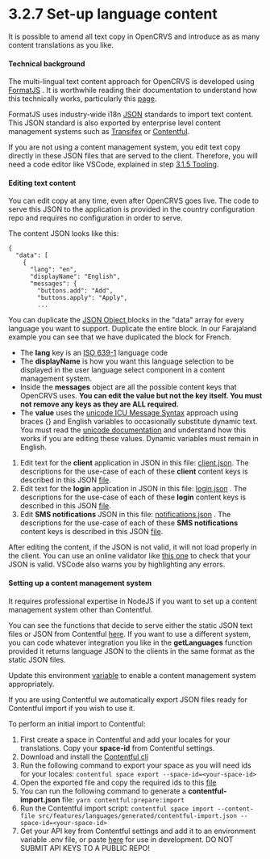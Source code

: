 # 3.2.7 Set-up language content

It is possible to amend all text copy in OpenCRVS and introduce as as many content translations as you like.

#### **Technical background**

The multi-lingual text content approach for OpenCRVS is developed using [FormatJS](https://formatjs.io/) .  It is worthwhile reading their documentation to understand how this technically works, particularly this [page](https://formatjs.io/docs/core-concepts/basic-internationalization-principles).

FormatJS uses industry-wide i18n [JSON](https://en.wikipedia.org/wiki/JSON) standards to import text content.  This JSON standard is also exported by enterprise level content management systems such as [Transifex](https://www.transifex.com/) or [Contentful](https://www.contentful.com/). &#x20;

If you are not using a content management system, you edit text copy directly in these JSON files that are served to the client. Therefore, you will need a code editor like VSCode, explained in step [3.1.5 Tooling](../3.1-set-up-a-development-environment/3.1.5-tooling.md).

#### **Editing text content**

You can edit copy at any time, even after OpenCRVS goes live.  The code to serve this JSON to the application is provided in the country configuration repo and requires no configuration in order to serve. &#x20;

The content JSON looks like this:

```
{
  "data": [
    {
      "lang": "en",
      "displayName": "English",
      "messages": {
        "buttons.add": "Add",
        "buttons.apply": "Apply",
        ...
```

You can duplicate the [JSON Object ](https://www.w3schools.com/js/js\_json\_objects.asp)blocks in the "data" array for every language you want to support.  Duplicate the entire block.  In our Farajaland example you can see that we have duplicated the block for French.

* The **lang** key is an [ISO 639-1](https://en.wikipedia.org/wiki/List\_of\_ISO\_639-1\_codes) language code
* The **displayName** is how you want this language selection to be displayed in the user language select component in a content management system.
* Inside the **messages** object are all the possible content keys that OpenCRVS uses.  **You can edit the value but not the key itself.  You must not remove any keys as they are ALL required.**
* The **value** uses the [unicode ICU Message Syntax](https://unicode-org.github.io/icu/userguide/format\_parse/messages/) approach using braces {} and English variables to occasionally substitute dynamic text.  You must read the [unicode documentation](https://unicode-org.github.io/icu/userguide/format\_parse/messages/) and understand how this works if you are editing these values.  Dynamic variables must remain in English.

1. Edit text for the **client** application in JSON in this file:  [client.json](https://github.com/opencrvs/opencrvs-farajaland/blob/master/src/features/languages/generated/client/client.json).  The descriptions for the use-case of each of these **client** content keys is described in this JSON [file](https://github.com/opencrvs/opencrvs-farajaland/blob/master/src/features/languages/generated/client/descriptions.json).
2. Edit text for the **login** application in JSON in this file: [login.json](https://github.com/opencrvs/opencrvs-farajaland/blob/master/src/features/languages/generated/login/login.json) . The descriptions for the use-case of each of these **login** content keys is described in this JSON [file](https://github.com/opencrvs/opencrvs-farajaland/blob/master/src/features/languages/generated/login/descriptions.json).
3. Edit **SMS notifications** JSON in this file: [notifications.json](https://github.com/opencrvs/opencrvs-farajaland/blob/master/src/features/languages/generated/notification/notification.json) . The descriptions for the use-case of each of these **SMS notifications** content keys is described in this JSON [file](https://github.com/opencrvs/opencrvs-farajaland/blob/master/src/features/languages/generated/notification/descriptions.json).

After editing the content, if the JSON is not valid, it will not load properly in the client.   You can use an online validator like [this one](https://jsonlint.com/) to check that your JSON is valid.  VSCode also warns you by highlighting any errors.

#### **Setting up a content management system**

It requires professional expertise in NodeJS if you want to set up a content management system other than Contentful. &#x20;

You can see the functions that decide to serve either the static JSON text files or JSON from Contentful [here](https://github.com/opencrvs/opencrvs-farajaland/blob/21bebbe0e05bc7d926e57c2009f5792618045e8a/src/features/languages/service/service.ts#L80).  If you want to use a different system, you can code whatever integration you like in the **getLanguages** function provided it returns language JSON to the clients in the same format as the static JSON files.

Update this environment [variable](https://github.com/opencrvs/opencrvs-farajaland/blob/21bebbe0e05bc7d926e57c2009f5792618045e8a/src/constants.ts#L81) to enable a content management system appropriately.

If you are using Contentful we automatically export JSON files ready for Contentful import if you wish to use it.

To perform an initial import to Contentful:

1. First create a space in Contentful and add your locales for your translations. Copy your **space-id** from Contentful settings.
2. Download and install the [Contentful cli](https://github.com/contentful/contentful-cli)
3. Run the following command to export your space as you will need ids for your locales: `contentful space export --space-id=<your-space-id>`
4. Open the exported file and copy the required ids to this [file](https://github.com/opencrvs/opencrvs-farajaland/blob/master/src/features/languages/scripts/constants.ts)
5. You can run the following command to generate a **contentful-import.json** file: `yarn contentful:prepare:import`
6. Run the Contentful import script: `contentful space import --content-file src/features/languages/generated/contentful-import.json --space-id=<your-space-id>`
7. Get your API key from Contentful settings and add it to an environment variable .env file, or paste [here](https://github.com/opencrvs/opencrvs-farajaland/blob/21bebbe0e05bc7d926e57c2009f5792618045e8a/src/constants.ts#L76) for use in development. DO NOT SUBMIT API KEYS TO A PUBLIC REPO!
